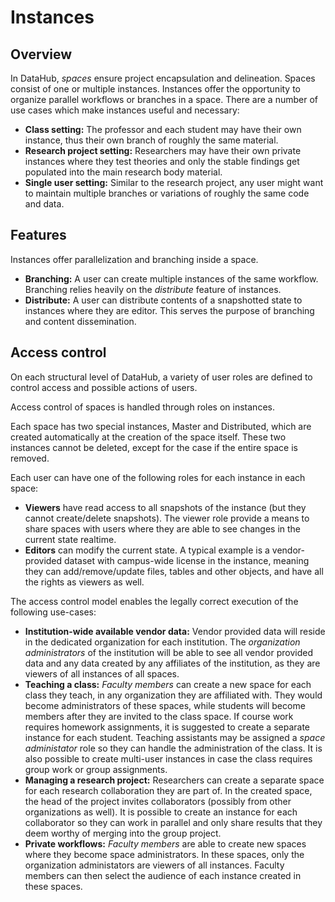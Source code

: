 # Instances

## Overview

In DataHub, _spaces_ ensure project encapsulation and delineation. Spaces consist of one or multiple instances. Instances offer the opportunity to organize parallel workflows or branches in a space.  There are a number of use cases which make instances useful and necessary:

* **Class setting:** The professor and each student may have their own instance, thus their own branch of roughly the same material.
* **Research project setting:** Researchers may have their own private instances where they test theories and only the stable findings get populated into the main research body material.
* **Single user setting:** Similar to the research project, any user might want to maintain multiple branches or variations of roughly the same code and data.

## Features

Instances offer parallelization and branching inside a space.

* **Branching:** A user can create multiple instances of the same workflow. Branching relies heavily on the _distribute_ feature of instances.
* **Distribute:** A user can distribute contents of a snapshotted state to instances where they are editor. This serves the purpose of branching and content dissemination.

## Access control

On each structural level of DataHub, a variety of user roles are defined to control access and possible actions of users. 

Access control of spaces is handled through roles on instances.

Each space has two special instances, Master and Distributed, which are created automatically at the creation of the space itself. These two instances cannot be deleted, except for the case if the entire space is removed.

Each user can have one of the following roles for each instance in each space:

* **Viewers** have read access to all snapshots of the instance \(but they cannot create/delete snapshots\). The viewer role provide a means to share spaces with users where they are able to see changes in the current state realtime.
* **Editors** can modify the current state. A typical example is a vendor-provided dataset with campus-wide license in the instance, meaning they can add/remove/update files, tables and other objects, and have all the rights as viewers as well.

The access control model enables the legally correct execution of the following use-cases:

* **Institution-wide available vendor data:** Vendor provided data will reside in the dedicated organization for each institution. The _organization administrators_ of the institution will be able to see all vendor provided data and any data created by any affiliates of the institution, as they are viewers of all instances of all spaces. 
* **Teaching a class:** _Faculty members_ can create a new space for each class they teach, in any organization they are affiliated with. They would become administrators of these spaces, while students will become members after they are invited to the class space. If course work requires homework assignments, it is suggested to create a separate instance for each student. Teaching assistants may be assigned a _space administator_ role so they can handle the administration of the class. It is also possible to create multi-user instances in case the class requires group work or group assignments.
* **Managing a research project:** Researchers can create a separate space for each research collaboration they are part of. In the created space, the head of the project invites collaborators \(possibly from other organizations as well\). It is possible to create an instance for each collaborator so they can work in parallel and only share results that they deem worthy of merging into the group project. 
* **Private workflows:** _Faculty members_ are able to create new spaces where they become space administrators. In these spaces, only the organization administators are viewers of all instances. Faculty members can then select the audience of each instance created in these spaces.

